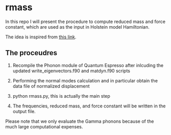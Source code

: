 # rmass
In this repo I will present the procedure to compute reduced mass and force constant, which are used as the input in Holstein model Hamiltonian.

The idea is inspired from [this link](https://physics.stackexchange.com/questions/401370/normal-modes-how-to-get-reduced-masses-from-displacement-vectors-atomic-masses).

## The proceudres
1. Recompile the Phonon module of Quantum Espresso after inlcuding the updated write_eigenvectors.f90 and matdyn.f90 scripts

2. Performing the normal modes calculation and in particular obtain the data file of normalized displacement

3. python rmass.py, this is actually the main step

4. The frequencies, reduced mass, and force constant will be written in the output file.

Please note that we only evaluate the Gamma phonons because of the much large computational expenses. 

